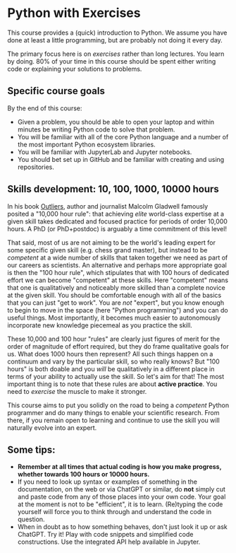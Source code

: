 # Python with Exercises

This course provides a (quick) introduction to Python. We assume 
you have done at least a little programming, but are probably not
doing it every day. 

The primary focus here is on *exercises* rather than long lectures.
You learn by doing. 80% of your time in this course should be spent
either writing code or explaining your solutions to problems.

## Specific course goals

By the end of this course:
  * Given a problem, you should be able to open your laptop and within
    minutes be writing Python code to solve that problem.
  * You will be familiar with all of the core Python language and
    a number of the most important Python ecosystem libraries.
  * You will be familiar with JupyterLab and Jupyter notebooks.
  * You should bet set up in GitHub and be familiar with creating and
    using repositories.
<!--
  * You should have one or more environments set up to do scientific
    programming in python.
  * You should know how to evolve those environments to add new packages
    you want to use and manage multiple environments.
-->

## Skills development: 10, 100, 1000, 10000 hours 

In his book [Outliers](https://en.wikipedia.org/wiki/Outliers_(book)),
author and journalist Malcolm Gladwell famously posited a "10,000
hour rule": that achieving *elite* world-class expertise at a given
skill takes dedicated and focused practice for periods of order
10,000 hours. A PhD (or PhD+postdoc) is arguably a time commitment
of this level!

That said, most of us are not aiming to be the world's leading
expert for some specific given skill (e.g. chess grand master), but
instead to be *competent* at a wide number of skills that taken 
together we need as part of our careers as scientists. An alternative
and perhaps more appropriate goal is then the "100 hour rule", which
stipulates that with 100 hours of dedicated effort we can become
"competent" at these skills. Here "competent" means that one is
qualitatively and noticeably more skilled than a complete novice
at the given skill. You should be comfortable enough with all of 
the basics that you can just "get to work". You are *not* "expert", 
but you know enough to begin to move in the space (here "Python 
programming") and you can do useful things. Most importantly,
it becomes much easier to autonomously incorporate new knowledge 
piecemeal as you practice the skill.

These 10,000 and 100 hour "rules" are clearly just figures of merit
for the order of magnitude of effort required, but they do frame
qualitative goals for us. What does 1000 hours then represent? 
All such things happen on a continuum and vary 
by the particular skill, so who really knows? But "100 hours"
is both doable and you *will* be qualitatively in a different place
in terms of your ability to actually use the skill.  So let's aim
for that!  The most important thing is to note that these rules are
about **active practice**. You need to *exercise* the muscle to
make it stronger.

  This course aims to put you solidly on the road to being a *competent* 
Python programmer and do many things to enable your scientific research.
From there, if you remain open to learning and continue to use the
skill you will naturally evolve into an expert.

## Some tips:

  * **Remember at all times that actual coding is how you make progress, whether towards 100 hours or 10000 hours.**
  * If you need to look up syntax or examples of something in the documentation, on the web or via ChatGPT or similar, do **not** simply cut and paste code from any of those places into your own code. Your goal at the moment is not to be "efficient", it is to learn. (Re)typing the code yourself will force you to think through and understand the code in question.
  * When in doubt as to how something behaves, don't just look it up or ask ChatGPT. Try it! Play with code snippets and simplified code constructions. Use the integrated API help available in Jupyter.

